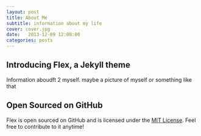 ```yaml
---
layout: post
title: About Me
subtitle: information about my life
cover: cover.jpg
date:   2013-12-09 12:00:00
categories: posts
---
```


## Introducing Flex, a Jekyll theme

Information aboudft 2 myself. maybe a picture of myself or something like that

## Open Sourced on GitHub

Flex is open sourced on GitHub and is licensed under the [MIT License](http://opensource.org/licenses/MIT). Feel free to contribute to it anytime!
